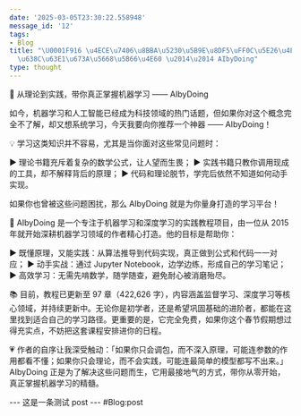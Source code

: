 ```yaml
---
date: '2025-03-05T23:30:22.558948'
message_id: '12'
tags:
- Blog
title: "\U0001F916 \u4ECE\u7406\u8BBA\u5230\u5B9E\u8DF5\uFF0C\u5E26\u4F60\u771F\u6B63\
  \u638C\u63E1\u673A\u5668\u5B66\u4E60 \u2014\u2014 AIbyDoing"
type: thought
---
```


🤖 从理论到实践，带你真正掌握机器学习 —— AIbyDoing

如今，机器学习和人工智能已经成为科技领域的热门话题，但如果你对这个概念完全不了解，却又想系统学习，今天我要向你推荐一个神器 —— AIbyDoing！

💡 学习这类知识并不容易，尤其是当你面对这些常见问题时：

▶ 理论书籍充斥着复杂的数学公式，让人望而生畏；
▶ 实践书籍只教你调用现成的工具，却不解释背后的原理；
▶ 代码和理论脱节，学完后依然不知道如何动手实现。

如果你也曾被这些问题困扰，那么 AIbyDoing 就是为你量身打造的学习平台！

💁 AIbyDoing 是一个专注于机器学习和深度学习的实践教程项目，由一位从 2015 年就开始深耕机器学习领域的作者精心打造。他的目标是帮助你：

▶ 既懂原理，又能实践：从算法推导到代码实现，真正做到公式和代码一一对应；
▶ 动手实战：通过 Jupyter Notebook，边学边练，形成自己的学习笔记；
▶ 高效学习：无需先啃数学，随学随查，避免耐心被消磨殆尽。

📚 目前，教程已更新至 97 章（422,626 字），内容涵盖监督学习、深度学习等核心领域，并持续更新中。无论你是初学者，还是希望巩固基础的进阶者，都能在这里找到适合自己的学习路径。更重要的是，它完全免费，如果你这个春节假期想过得充实点，不妨把这套课程安排进你的日程。

💗 作者的自序让我深受触动：「如果你只会调包，而不深入原理，可能连参数的作用都看不懂；如果你只会理论，而不会实践，可能连最简单的模型都写不出来。」AIbyDoing 正是为了解决这些问题而生，它用最接地气的方式，带你从零开始，真正掌握机器学习的精髓。

--- 这是一条测试 post ---
 #Blog:post